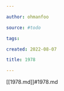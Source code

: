 ```yaml
---

author: ohmanfoo

source: #todo

tags: 

created: 2022-08-07

title: 1978

---
```

[[1978.md]]#1978.md